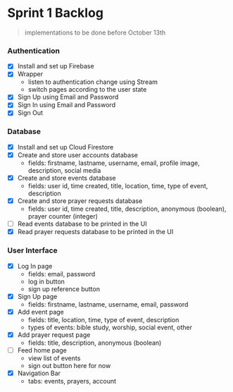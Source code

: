 <!-- @format -->

# Sprint 1 Backlog

> implementations to be done before October 13th

### Authentication

- [x] Install and set up Firebase
- [x] Wrapper
  - listen to authentication change using Stream
  - switch pages according to the user state
- [x] Sign Up using Email and Password
- [x] Sign In using Email and Password
- [x] Sign Out

### Database

- [x] Install and set up Cloud Firestore
- [x] Create and store user accounts database
  - fields: firstname, lastname, username, email, profile image, description, social media
- [x] Create and store events database
  - fields: user id, time created, title, location, time, type of event, description
- [x] Create and store prayer requests database
  - fields: user id, time created, title, description, anonymous (boolean), prayer counter (integer)
- [ ] Read events database to be printed in the UI
- [x] Read prayer requests database to be printed in the UI

### User Interface

- [x] Log In page
  - fields: email, password
  - log in button
  - sign up reference button
- [x] Sign Up page
  - fields: firstname, lastname, username, email, password
- [x] Add event page
  - fields: title, location, time, type of event, description
  - types of events: bible study, worship, social event, other
- [x] Add prayer request page
  - fields: title, description, anonymous (boolean)
- [ ] Feed home page
  - view list of events
  - sign out button here for now
- [x] Navigation Bar
  - tabs: events, prayers, account
